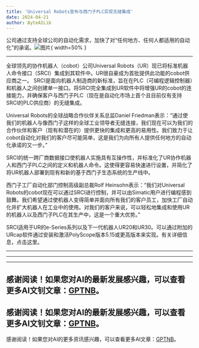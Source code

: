 ```yaml
---
title: 'Universal Robots宣布与西门子PLC实现无缝集成'
date: 2024-04-21
author: ByteAILib
---
```


公司通过支持全球公司的自动化需求，加快了对“任何地方、任何人都适用的自动化”的承诺。![图片](https://ai-techpark.com/wp-content/uploads/2020/06/Buyer-Guide-500x281-1.jpg){ width=50% }

---

全球领先的协作机器人（cobot）公司Universal Robots（UR）现已将标准机器人命令接口（SRCI）集成到其软件中。UR很自豪成为首批提供此功能的cobot供应商之一。
SRCI是面向机器人制造商的新标准，旨在在PLC（可编程逻辑控制器）和机器人之间创建单一接口。将SRCI完全集成到UR软件中将增强UR的cobot的连接能力，并确保客户与西门子PLC（现在是自动化市场上首个且目前仅有支持SRCI的PLC供应商）的无缝集成。

Universal Robots的全球战略合作伙伴关系总监Daniel Friedman表示：“通过使我们的机器人与像西门子这样的全球工业领导者无缝连接，我们现在可以为我们的合作伙伴和客户（现有和潜在的）提供更快的集成和更高的易用性。我们致力于让cobot自动化对我们的客户尽可能简单，这是我们为向所有人提供任何地方的自动化承诺的又一步。”

SRCI的统一跨厂商数据接口使机器人实施具有互操作性，并标准化了UR协作机器人和西门子PLC之间的定义和机器人命令。这使得更容易快速进行设置，并简化了将UR机器人部署到现有和新的基于西门子生态系统的生产线中。

西门子工厂自动化部门控制高级副总裁Rolf Heinsohn表示：“我们对Universal Robots的cobot现在可以通过SRCI进行控制，并可以由Simatic用户进行编程感到鼓舞。我们希望通过使机器人变得简单并面向所有我们的客户员工，加快工厂自动化并扩大机器人在工业中的使用。对我们的客户来说，可以轻松地集成和使用UR的机器人以及西门子PLC在其生产中，这是一个重大优势。”

SRCI适用于UR的e-Series系列以及下一代机器人UR20和UR30。可以通过附加的URcap软件通过安装和激活PolyScope版本5.15或更高版本来实现。有关详细信息，点击这里。

---
---

---
感谢阅读！如果您对AI的最新发展感兴趣，可以查看更多AI文钊文章：[GPTNB](https://gptnb.com)。
---
感谢阅读！如果您对AI的最新发展感兴趣，可以查看更多AI文钊文章：[GPTNB](https://gptnb.com)。
---
感谢阅读！如果您对AI的更多资讯感兴趣，可以查看更多AI文章：[GPTNB](https://gptnb.com)。